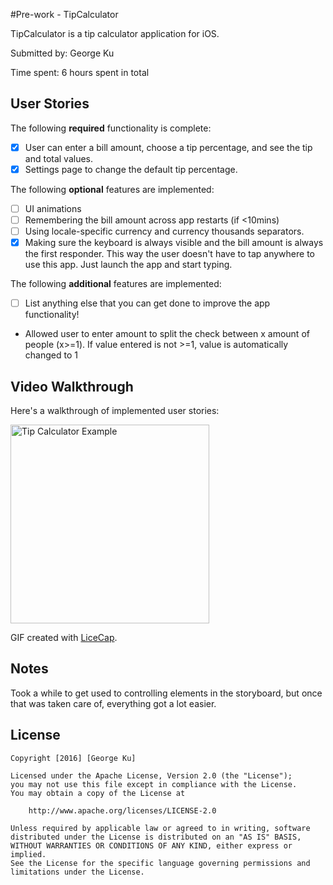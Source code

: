 #Pre-work - TipCalculator

TipCalculator is a tip calculator application for iOS.

Submitted by: George Ku

Time spent: 6 hours spent in total

## User Stories

The following **required** functionality is complete:

* [x] User can enter a bill amount, choose a tip percentage, and see the tip and total values.
* [x] Settings page to change the default tip percentage.

The following **optional** features are implemented:
* [ ] UI animations
* [ ] Remembering the bill amount across app restarts (if <10mins)
* [ ] Using locale-specific currency and currency thousands separators.
* [x] Making sure the keyboard is always visible and the bill amount is always the first responder. This way the user doesn't have to tap anywhere to use this app. Just launch the app and start typing.

The following **additional** features are implemented:

- [ ] List anything else that you can get done to improve the app functionality!
- Allowed user to enter amount to split the check between x amount of people 
  (x>=1). If value entered is not >=1, value is automatically changed to 1
## Video Walkthrough 

Here's a walkthrough of implemented user stories:

<img src='http://i.imgur.com/oIFwXq6.gif' title='Tip Calculator Example' width='318' alt='Tip Calculator Example' />

GIF created with [LiceCap](http://www.cockos.com/licecap/).

## Notes

Took a while to get used to controlling elements in the storyboard, but once that was taken care of, everything got a lot easier.

## License

    Copyright [2016] [George Ku]

    Licensed under the Apache License, Version 2.0 (the "License");
    you may not use this file except in compliance with the License.
    You may obtain a copy of the License at

        http://www.apache.org/licenses/LICENSE-2.0

    Unless required by applicable law or agreed to in writing, software
    distributed under the License is distributed on an "AS IS" BASIS,
    WITHOUT WARRANTIES OR CONDITIONS OF ANY KIND, either express or implied.
    See the License for the specific language governing permissions and
    limitations under the License.
